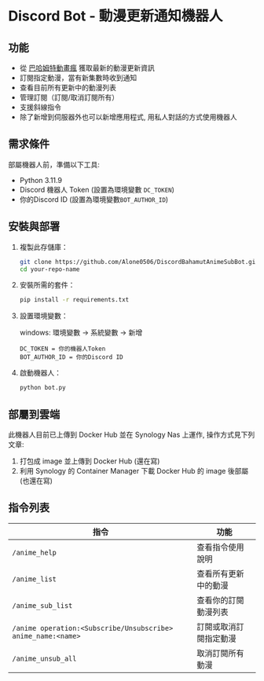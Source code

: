 # Discord Bot - 動漫更新通知機器人

## 功能
- 從 [巴哈姆特動畫瘋](https://ani.gamer.com.tw/) 獲取最新的動漫更新資訊
- 訂閱指定動漫，當有新集數時收到通知
- 查看目前所有更新中的動漫列表
- 管理訂閱（訂閱/取消訂閱所有）
- 支援斜線指令
- 除了新增到伺服器外也可以新增應用程式, 用私人對話的方式使用機器人

## 需求條件
部屬機器人前，準備以下工具:
- Python 3.11.9
- Discord 機器人 Token (設置為環境變數 `DC_TOKEN`)
- 你的Discord ID (設置為環境變數`BOT_AUTHOR_ID`)

## 安裝與部署
1. 複製此存儲庫：
   ```sh
   git clone https://github.com/Alone0506/DiscordBahamutAnimeSubBot.git
   cd your-repo-name
   ```
2. 安裝所需的套件：
   ```sh
   pip install -r requirements.txt
   ```
3. 設置環境變數：
   
    windows: 環境變數 -> 系統變數 -> 新增
    ```
    DC_TOKEN = 你的機器人Token
    BOT_AUTHOR_ID = 你的Discord ID
    ```
4. 啟動機器人：
   ```sh
   python bot.py
   ```

## 部屬到雲端
此機器人目前已上傳到 Docker Hub 並在 Synology Nas 上運作, 操作方式見下列文章:
1. 打包成 image 並上傳到 Docker Hub (還在寫)
2. 利用 Synology 的 Container Manager 下載 Docker Hub 的 image 後部屬 (也還在寫)

## 指令列表
| 指令                    | 功能                                      |
|-------------------------|-----------------------------------------|
| `/anime_help`         | 查看指令使用說明                         |
| `/anime_list`         | 查看所有更新中的動漫                     |
| `/anime_sub_list`     | 查看你的訂閱動漫列表                     |
| `/anime operation:<Subscribe/Unsubscribe> anime_name:<name>` | 訂閱或取消訂閱指定動漫 |
| `/anime_unsub_all`    | 取消訂閱所有動漫                         |
